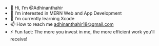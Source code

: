 - 👋 Hi, I’m @Adhinanthahir
- 👀 I’m interested in MERN Web and App Development
- 🌱 I’m currently learning Xcode 
- 📫 How to reach me adhinanthahir18@gmail.com
- ⚡ Fun fact: The more you invest in me, the more efficient work you'll receive!

<!---
Adhinanthahir/Adhinanthahir is a ✨ special ✨ repository because its `README.md` (this file) appears on your GitHub profile.
You can click the Preview link to take a look at your changes.
--->
